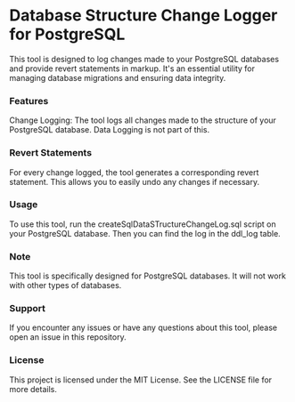 # Database Structure Change Logger for PostgreSQL
This tool is designed to log changes made to your PostgreSQL databases and provide revert statements in markup. It's an essential utility for managing database migrations and ensuring data integrity.

### Features
Change Logging: The tool logs all changes made to the structure of your PostgreSQL database. Data Logging is not part of this.

### Revert Statements 
For every change logged, the tool generates a corresponding revert statement. This allows you to easily undo any changes if necessary.

### Usage
To use this tool, run the createSqlDataSTructureChangeLog.sql script on your PostgreSQL database. Then you can find the log in the ddl_log table.

### Note
This tool is specifically designed for PostgreSQL databases. It will not work with other types of databases.

### Support
If you encounter any issues or have any questions about this tool, please open an issue in this repository.

### License
This project is licensed under the MIT License. See the LICENSE file for more details.
